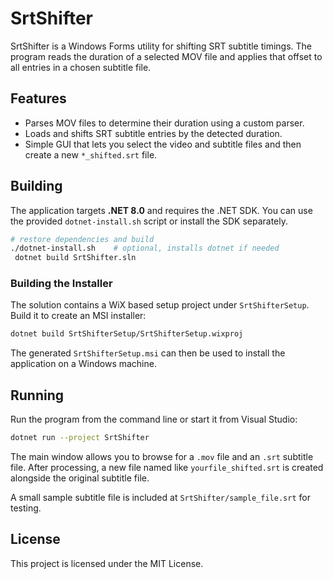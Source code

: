 # SrtShifter

SrtShifter is a Windows Forms utility for shifting SRT subtitle timings. The program reads the duration of a selected MOV file and applies that offset to all entries in a chosen subtitle file.

## Features

- Parses MOV files to determine their duration using a custom parser.
- Loads and shifts SRT subtitle entries by the detected duration.
- Simple GUI that lets you select the video and subtitle files and then create a new `*_shifted.srt` file.

## Building

The application targets **.NET 8.0** and requires the .NET SDK. You can use the provided `dotnet-install.sh` script or install the SDK separately.

```bash
# restore dependencies and build
./dotnet-install.sh    # optional, installs dotnet if needed
 dotnet build SrtShifter.sln
```

### Building the Installer

The solution contains a WiX based setup project under `SrtShifterSetup`.
Build it to create an MSI installer:

```bash
dotnet build SrtShifterSetup/SrtShifterSetup.wixproj
```

The generated `SrtShifterSetup.msi` can then be used to install the
application on a Windows machine.

## Running

Run the program from the command line or start it from Visual Studio:

```bash
dotnet run --project SrtShifter
```

The main window allows you to browse for a `.mov` file and an `.srt` subtitle file. After processing, a new file named like `yourfile_shifted.srt` is created alongside the original subtitle file.

A small sample subtitle file is included at `SrtShifter/sample_file.srt` for testing.

## License

This project is licensed under the MIT License.


